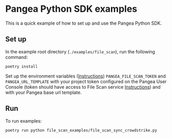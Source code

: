 # Pangea Python SDK examples

This is a quick example of how to set up and use the Pangea Python SDK.

## Set up

In the example root directory (`./examples/file_scan`), run the following command:

```
poetry install
```

Set up the environment variables ([Instructions](https://pangea.cloud/docs/file-scan/getting-started/#set-environment-variables)) `PANGEA_FILE_SCAN_TOKEN` and `PANGEA_URL_TEMPLATE` with your project token configured on the Pangea User Console (token should have access to File Scan service [Instructions](https://pangea.cloud/docs/admin-guide/tokens)) and with your Pangea base url template.

## Run

To run examples:

```
poetry run python file_scan_examples/file_scan_sync_crowdstrike.py
```

